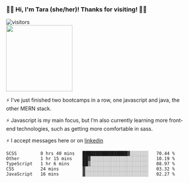 ### 👋🏾 Hi, I'm Tara (she/her)! Thanks for visiting! 👋🏾
![visitors](https://visitor-badge.glitch.me/badge?page_id=qualmless)
<BR>
<img height="180em" src="https://github-readme-stats.vercel.app/api?username=qualmless&show_icons=true&hide_border=true&&count_private=true&include_all_commits=true" />

⚡️ I've just finished two bootcamps in a row, one javascript and java, the other MERN stack. 

⚡️ Javascript is my main focus, but I’m also currently learning more front-end technologies, such as getting more comfortable in sass. 

⚡️ I accept messages here or on <a href="https://www.linkedin.com/in/tarajdunmore/">linkedin</a>

<!--START_SECTION:waka-->
```text
SCSS         8 hrs 40 mins   █████████████████▓░░░░░░░   70.44 % 
Other        1 hr 15 mins    ██▓░░░░░░░░░░░░░░░░░░░░░░   10.19 % 
TypeScript   1 hr 6 mins     ██▒░░░░░░░░░░░░░░░░░░░░░░   08.97 % 
CSS          24 mins         ▓░░░░░░░░░░░░░░░░░░░░░░░░   03.32 % 
JavaScript   16 mins         ▓░░░░░░░░░░░░░░░░░░░░░░░░   02.27 % 
```
<!--END_SECTION:waka-->

<!--
**qualmless/qualmless** is a ✨ _special_ ✨ repository because its `README.md` (this file) appears on your GitHub profile.

Here are some ideas to get you started:
- 🔭 I’m currently working on ...
- 👯 I’m looking to collaborate on ...
- 🤔 I’m looking for help with ...
- 💬 Ask me about ...
- 📫 How to reach me: ...
- ⚡ Fun fact: ...
-->
